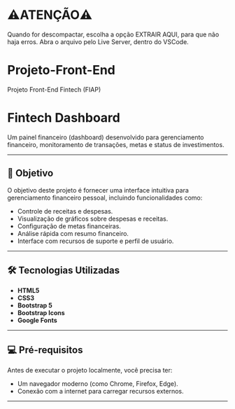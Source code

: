 # ⚠️ATENÇÃO⚠️
Quando for descompactar, escolha a opção EXTRAIR AQUI, para que não haja erros.
Abra o arquivo pelo Live Server, dentro do VSCode.

# Projeto-Front-End
Projeto Front-End Fintech (FIAP)

# Fintech Dashboard

Um painel financeiro (dashboard) desenvolvido para gerenciamento financeiro, monitoramento de transações, metas e status de investimentos.

---

## 🚀 **Objetivo**

O objetivo deste projeto é fornecer uma interface intuitiva para gerenciamento financeiro pessoal, incluindo funcionalidades como:

- Controle de receitas e despesas.
- Visualização de gráficos sobre despesas e receitas.
- Configuração de metas financeiras.
- Análise rápida com resumo financeiro.
- Interface com recursos de suporte e perfil de usuário.

---

## 🛠️ **Tecnologias Utilizadas**

- **HTML5**  
- **CSS3**  
- **Bootstrap 5**  
- **Bootstrap Icons**  
- **Google Fonts**  

---

## 💻 **Pré-requisitos**

Antes de executar o projeto localmente, você precisa ter:

- Um navegador moderno (como Chrome, Firefox, Edge).
- Conexão com a internet para carregar recursos externos.

---